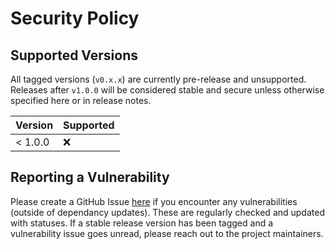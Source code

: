 # Security Policy
## Supported Versions
All tagged versions (`v0.x.x`) are currently pre-release and unsupported. Releases after `v1.0.0` will be considered stable and secure unless otherwise specified here or in release notes.

<!-- | Version | Supported          |
| ------- | ------------------ |
| 5.1.x   | :white_check_mark: |
| 5.0.x   | :x:                |
| 4.0.x   | :white_check_mark: |
| < 4.0   | :x:                | -->

| Version | Supported          |
| ------- | ------------------ |
| < 1.0.0   | :x:                |

## Reporting a Vulnerability
Please create a GitHub Issue [here](https://github.com/OSU-MC/Open-Response/issues) if you encounter any vulnerabilities (outside of dependancy updates). These are regularly checked and updated with statuses. If a stable release version has been tagged and a vulnerability issue goes unread, please reach out to the project maintainers.
